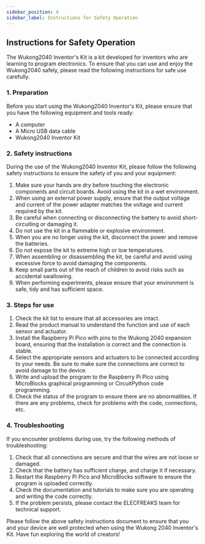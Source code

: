 ```yaml
---
sidebar_position: 4
sidebar_label: Instructions for Safety Operation
---
```


## Instructions for Safety Operation

The Wukong2040 Inventor's Kit is a kit developed for inventors who are learning to program electronics. To ensure that you can use and enjoy the Wukong2040 safely, please read the following instructions for safe use carefully.

### 1. Preparation

Before you start using the Wukong2040 Inventor's Kit, please ensure that you have the following equipment and tools ready:

- A computer
- A Micro USB data cable
- Wukong2040 Inventor Kit

### 2. Safety instructions

During the use of the Wukong2040 Inventor Kit, please follow the following safety instructions to ensure the safety of you and your equipment:

1. Make sure your hands are dry before touching the electronic components and circuit boards. Avoid using the kit in a wet environment.
2. When using an external power supply, ensure that the output voltage and current of the power adapter matches the voltage and current required by the kit.
3. Be careful when connecting or disconnecting the battery to avoid short-circuiting or damaging it.
4. Do not use the kit in a flammable or explosive environment.
5. When you are no longer using the kit, disconnect the power and remove the batteries.
6. Do not expose the kit to extreme high or low temperatures.
7. When assembling or disassembling the kit, be careful and avoid using excessive force to avoid damaging the components.
8. Keep small parts out of the reach of children to avoid risks such as accidental swallowing.
9. When performing experiments, please ensure that your environment is safe, tidy and has sufficient space.

### 3. Steps for use

1. Check the kit list to ensure that all accessories are intact.
2. Read the product manual to understand the function and use of each sensor and actuator.
3. Install the Raspberry Pi Pico with pins to the Wukong 2040 expansion board, ensuring that the installation is correct and the connection is stable.
4. Select the appropriate sensors and actuators to be connected according to your needs. Be sure to make sure the connections are correct to avoid damage to the device.
5. Write and upload the program to the Raspberry Pi Pico using MicroBlocks graphical programming or CircuitPython code programming.
6. Check the status of the program to ensure there are no abnormalities. If there are any problems, check for problems with the code, connections, etc.

### 4. Troubleshooting

If you encounter problems during use, try the following methods of troubleshooting:

1. Check that all connections are secure and that the wires are not loose or damaged.
2. Check that the battery has sufficient charge, and charge it if necessary.
3. Restart the Raspberry Pi Pico and MicroBlocks software to ensure the program is uploaded correctly.
4. Check the documentation and tutorials to make sure you are operating and writing the code correctly.
5. If the problem persists, please contact the ELECFREAKS team for technical support.

Please follow the above safety instructions document to ensure that you and your device are well protected when using the Wukong 2040 Inventor's Kit. Have fun exploring the world of creators!
